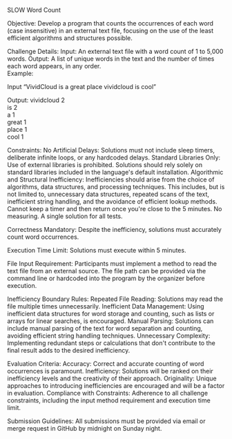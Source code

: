 SLOW Word Count

Objective:
Develop a program that counts the occurrences of each word (case insensitive) in an external text file, focusing on the use of the least efficient algorithms and structures possible.

Challenge Details:
Input: An external text file with a word count of 1 to 5,000 words.
Output: A list of unique words in the text and the number of times each word appears, in any order. 
<br>
Example:<br>

Input “VividCloud is a great place vividcloud is cool”<br>

Output: 
vividcloud 2<br>
is 2<br>
a 1<br>
great 1<br>
place 1<br>
cool 1<br>


Constraints:
No Artificial Delays: Solutions must not include sleep timers, deliberate infinite loops, or any hardcoded delays.
Standard Libraries Only: Use of external libraries is prohibited. Solutions should rely solely on standard libraries included in the language's default installation.
Algorithmic and Structural Inefficiency: Inefficiencies should arise from the choice of algorithms, data structures, and processing techniques. This includes, but is not limited to, unnecessary data structures, repeated scans of the text, inefficient string handling, and the avoidance of efficient lookup methods.
Cannot keep a timer and then return once you're close to the 5 minutes.
No measuring.
A single solution for all tests.

Correctness Mandatory: Despite the inefficiency, solutions must accurately count word occurrences.

Execution Time Limit: Solutions must execute within 5 minutes.

File Input Requirement: Participants must implement a method to read the text file from an external source. The file path can be provided via the command line or hardcoded into the program by the organizer before execution.

Inefficiency Boundary Rules:
Repeated File Reading: Solutions may read the file multiple times unnecessarily.
Inefficient Data Management: Using inefficient data structures for word storage and counting, such as lists or arrays for linear searches, is encouraged.
Manual Parsing: Solutions can include manual parsing of the text for word separation and counting, avoiding efficient string handling techniques.
Unnecessary Complexity: Implementing redundant steps or calculations that don't contribute to the final result adds to the desired inefficiency.

Evaluation Criteria:
Accuracy: Correct and accurate counting of word occurrences is paramount.
Inefficiency: Solutions will be ranked on their inefficiency levels and the creativity of their approach.
Originality: Unique approaches to introducing inefficiencies are encouraged and will be a factor in evaluation.
Compliance with Constraints: Adherence to all challenge constraints, including the input method requirement and execution time limit.

Submission Guidelines:
All submissions must be provided via email or merge request in GitHub by midnight on Sunday night.
